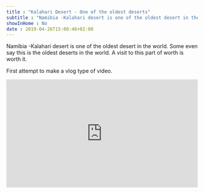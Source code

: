```yaml
---
title : "Kalahari Desert - One of the oldest deserts"
subtitle : "Namibia -Kalahari desert is one of the oldest desert in the world. Some even say this is the oldest deserts in the world. A visit to this part of worth is worth it."
showInHome : No 
date : 2019-04-26T15:00:46+02:00
---
```


<p>Namibia -Kalahari desert is one of the oldest desert in the world. Some even say this is the oldest deserts in the world. A visit to this part of worth is worth it.</p>
<p>First attempt to make a vlog type of video.

<div style="position: relative; padding-bottom: 56.25%; height: 0; overflow: hidden;">
  <iframe src="https://www.youtube.com/embed/enhwvJtgp0M" style="position: absolute; top: 0; left: 0; width: 100%; height: 100%; border:0;" allowfullscreen title="YouTube Video"></iframe>
</div>
</p>
